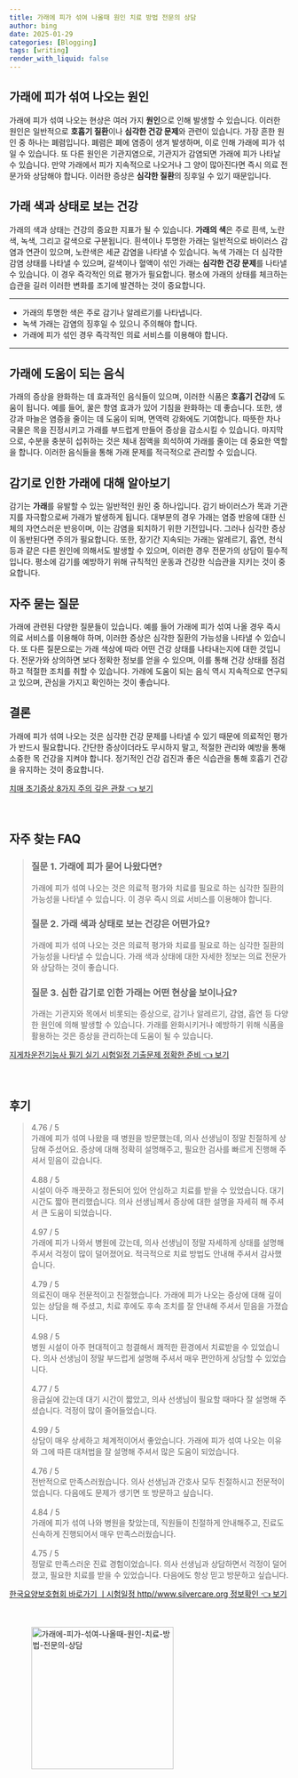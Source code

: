 ```yaml
---
title: 가래에 피가 섞여 나올때 원인 치료 방법 전문의 상담
author: bing
date: 2025-01-29
categories: [Blogging]
tags: [writing]
render_with_liquid: false
---
```



<h2 id='가래에 피가 섞여 나오는 원인'>가래에 피가 섞여 나오는 원인</h2>

<p>가래에 피가 섞여 나오는 현상은 여러 가지 <b>원인</b>으로 인해 발생할 수 있습니다. 이러한 원인은 일반적으로 <b>호흡기 질환</b>이나 <b>심각한 건강 문제</b>와 관련이 있습니다. 가장 흔한 원인 중 하나는 폐렴입니다. 폐렴은 폐에 염증이 생겨 발생하며, 이로 인해 가래에 피가 섞일 수 있습니다. 또 다른 원인은 기관지염으로, 기관지가 감염되면 가래에 피가 나타날 수 있습니다. 만약 가래에서 피가 지속적으로 나오거나 그 양이 많아진다면 즉시 의료 전문가와 상담해야 합니다. 이러한 증상은 <b>심각한 질환</b>의 징후일 수 있기 때문입니다.</p>

<h2 id='가래 색과 상태로 보는 건강'>가래 색과 상태로 보는 건강</h2>

<p>가래의 색과 상태는 건강의 중요한 지표가 될 수 있습니다. <b>가래의 색</b>은 주로 흰색, 노란색, 녹색, 그리고 갈색으로 구분됩니다. 흰색이나 투명한 가래는 일반적으로 바이러스 감염과 연관이 있으며, 노란색은 세균 감염을 나타낼 수 있습니다. 녹색 가래는 더 심각한 감염 상태를 나타낼 수 있으며, 갈색이나 혈액이 섞인 가래는 <b>심각한 건강 문제</b>를 나타낼 수 있습니다. 이 경우 즉각적인 의료 평가가 필요합니다. 평소에 가래의 상태를 체크하는 습관을 길러 이러한 변화를 조기에 발견하는 것이 중요합니다.</p>

<hr />

<ul>
    <li>가래의 투명한 색은 주로 감기나 알레르기를 나타냅니다.</li>
    <li>녹색 가래는 감염의 징후일 수 있으니 주의해야 합니다.</li>
    <li>가래에 피가 섞인 경우 즉각적인 의료 서비스를 이용해야 합니다.</li>
</ul>

<hr />

<h2 id='가래에 도움이 되는 음식'>가래에 도움이 되는 음식</h2>

<p>가래의 증상을 완화하는 데 효과적인 음식들이 있으며, 이러한 식품은 <b>호흡기 건강</b>에 도움이 됩니다. 예를 들어, 꿀은 항염 효과가 있어 기침을 완화하는 데 좋습니다. 또한, 생강과 마늘은 염증을 줄이는 데 도움이 되며, 면역력 강화에도 기여합니다. 따뜻한 차나 국물은 목을 진정시키고 가래를 부드럽게 만들어 증상을 감소시킬 수 있습니다. 마지막으로, 수분을 충분히 섭취하는 것은 체내 점액을 희석하여 가래를 줄이는 데 중요한 역할을 합니다. 이러한 음식들을 통해 가래 문제를 적극적으로 관리할 수 있습니다.</p>

<h2 id='감기로 인한 가래에 대해 알아보기'>감기로 인한 가래에 대해 알아보기</h2>

<p>감기는 <b>가래</b>를 유발할 수 있는 일반적인 원인 중 하나입니다. 감기 바이러스가 목과 기관지를 자극함으로써 가래가 발생하게 됩니다. 대부분의 경우 가래는 염증 반응에 대한 신체의 자연스러운 반응이며, 이는 감염을 퇴치하기 위한 기전입니다. 그러나 심각한 증상이 동반된다면 주의가 필요합니다. 또한, 장기간 지속되는 가래는 알레르기, 흡연, 천식 등과 같은 다른 원인에 의해서도 발생할 수 있으며, 이러한 경우 전문가의 상담이 필수적입니다. 평소에 감기를 예방하기 위해 규칙적인 운동과 건강한 식습관을 지키는 것이 중요합니다.</p>

<h2 id='자주 묻는 질문'>자주 묻는 질문</h2>

<p>가래에 관련된 다양한 질문들이 있습니다. 예를 들어 가래에 피가 섞여 나올 경우 즉시 의료 서비스를 이용해야 하며, 이러한 증상은 심각한 질환의 가능성을 나타낼 수 있습니다. 또 다른 질문으로는 가래 색상에 따라 어떤 건강 상태를 나타내는지에 대한 것입니다. 전문가와 상의하면 보다 정확한 정보를 얻을 수 있으며, 이를 통해 건강 상태를 점검하고 적절한 조치를 취할 수 있습니다. 가래에 도움이 되는 음식 역시 지속적으로 연구되고 있으며, 관심을 가지고 확인하는 것이 좋습니다.</p>

<h2 id='결론'>결론</h2>

<p>가래에 피가 섞여 나오는 것은 심각한 건강 문제를 나타낼 수 있기 때문에 의료적인 평가가 반드시 필요합니다. 간단한 증상이더라도 무시하지 말고, 적절한 관리와 예방을 통해 소중한 목 건강을 지켜야 합니다. 정기적인 건강 검진과 좋은 식습관을 통해 호흡기 건강을 유지하는 것이 중요합니다.</p>


<p><a class="click-button" title="치매 초기증상 8가지 주의 깊은 관찰" href="https://aptwhite.github.io/posts/%EC%B9%98%EB%A7%A4-%EC%B4%88%EA%B8%B0%EC%A6%9D%EC%83%81-8%EA%B0%80%EC%A7%80-%EC%A3%BC%EC%9D%98-%EA%B9%8A%EC%9D%80-%EA%B4%80%EC%B0%B0/" rel="dofollow">치매 초기증상 8가지 주의 깊은 관찰 👈 보기</a></p><br>
<h2 id='자주_찾는_FAQ'>자주 찾는 FAQ</h2>
<div itemscope="" itemtype="https://schema.org/FAQPage"> 
<blockquote> 
<div itemscope="" itemprop="mainEntity" itemtype="https://schema.org/Question"> 
<h3 itemprop="name">질문 1. 가래에 피가 묻어 나왔다면?</h3> 
<div itemscope="" itemprop="acceptedAnswer" itemtype="https://schema.org/Answer"> 
<span itemprop="text"> 
<p>가래에 피가 섞여 나오는 것은 의료적 평가와 치료를 필요로 하는 심각한 질환의 가능성을 나타낼 수 있습니다. 이 경우 즉시 의료 서비스를 이용해야 합니다.</p> 
</span> 
</div> 
</div> 
<div itemscope="" itemprop="mainEntity" itemtype="https://schema.org/Question"> 
<h3 itemprop="name">질문 2. 가래 색과 상태로 보는 건강은 어떤가요?</h3> 
<div itemscope="" itemprop="acceptedAnswer" itemtype="https://schema.org/Answer"> 
<span itemprop="text"> 
<p>가래에 피가 섞여 나오는 것은 의료적 평가와 치료를 필요로 하는 심각한 질환의 가능성을 나타낼 수 있습니다. 가래 색과 상태에 대한 자세한 정보는 의료 전문가와 상담하는 것이 좋습니다.</p> 
</span> 
</div> 
</div> 
<div itemscope="" itemprop="mainEntity" itemtype="https://schema.org/Question"> 
<h3 itemprop="name">질문 3. 심한 감기로 인한 가래는 어떤 현상을 보이나요?</h3> 
<div itemscope="" itemprop="acceptedAnswer" itemtype="https://schema.org/Answer"> 
<span itemprop="text"> 
<p>가래는 기관지와 목에서 비롯되는 증상으로, 감기나 알레르기, 감염, 흡연 등 다양한 원인에 의해 발생할 수 있습니다. 가래를 완화시키거나 예방하기 위해 식품을 활용하는 것은 증상을 관리하는데 도움이 될 수 있습니다.</p> 
</span> 
</div> 
</div> 
</blockquote> 
</div>
<p><a class="click-button" title="지게차운전기능사 필기 실기 시험일정 기출문제 정확한 준비" href="https://aptwhite.github.io/posts/%EC%A7%80%EA%B2%8C%EC%B0%A8%EC%9A%B4%EC%A0%84%EA%B8%B0%EB%8A%A5%EC%82%AC-%ED%95%84%EA%B8%B0-%EC%8B%A4%EA%B8%B0-%EC%8B%9C%ED%97%98%EC%9D%BC%EC%A0%95-%EA%B8%B0%EC%B6%9C%EB%AC%B8%EC%A0%9C-%EC%A0%95%ED%99%95%ED%95%9C-%EC%A4%80%EB%B9%84/" rel="dofollow">지게차운전기능사 필기 실기 시험일정 기출문제 정확한 준비 👈 보기</a></p><br>
<h2 id='후기'>후기</h2>
<div itemscope itemtype="https://schema.org/Product">
  <blockquote>
  <div itemprop="review" itemscope itemtype="https://schema.org/Review">
      <div itemprop="reviewRating" itemscope itemtype="https://schema.org/Rating"> <span itemprop="ratingValue">4.76</span> / <span itemprop="bestRating">5</span> </div>
      <span itemprop="reviewBody">가래에 피가 섞여 나왔을 때 병원을 방문했는데, 의사 선생님이 정말 친절하게 상담해 주셨어요. 증상에 대해 정확히 설명해주고, 필요한 검사를 빠르게 진행해 주셔서 믿음이 갔습니다.</span>
  </div>
  <br>
  <div itemprop="review" itemscope itemtype="https://schema.org/Review">
      <div itemprop="reviewRating" itemscope itemtype="https://schema.org/Rating"> <span itemprop="ratingValue">4.88</span> / <span itemprop="bestRating">5</span> </div>
      <span itemprop="reviewBody">시설이 아주 깨끗하고 정돈되어 있어 안심하고 치료를 받을 수 있었습니다. 대기 시간도 짧아 편리했습니다. 의사 선생님께서 증상에 대한 설명을 자세히 해 주셔서 큰 도움이 되었습니다.</span>
  </div>
  <br>
  <div itemprop="review" itemscope itemtype="https://schema.org/Review">
      <div itemprop="reviewRating" itemscope itemtype="https://schema.org/Rating"> <span itemprop="ratingValue">4.97</span> / <span itemprop="bestRating">5</span> </div>
      <span itemprop="reviewBody">가래에 피가 나와서 병원에 갔는데, 의사 선생님이 정말 자세하게 상태를 설명해 주셔서 걱정이 많이 덜어졌어요. 적극적으로 치료 방법도 안내해 주셔서 감사했습니다.</span>
  </div>
  <br>
  <div itemprop="review" itemscope itemtype="https://schema.org/Review">
      <div itemprop="reviewRating" itemscope itemtype="https://schema.org/Rating"> <span itemprop="ratingValue">4.79</span> / <span itemprop="bestRating">5</span> </div>
      <span itemprop="reviewBody">의료진이 매우 전문적이고 친절했습니다. 가래에 피가 나오는 증상에 대해 깊이 있는 상담을 해 주셨고, 치료 후에도 후속 조치를 잘 안내해 주셔서 믿음을 가졌습니다.</span>
  </div>
  <br>
  <div itemprop="review" itemscope itemtype="https://schema.org/Review">
      <div itemprop="reviewRating" itemscope itemtype="https://schema.org/Rating"> <span itemprop="ratingValue">4.98</span> / <span itemprop="bestRating">5</span> </div>
      <span itemprop="reviewBody">병원 시설이 아주 현대적이고 청결해서 쾌적한 환경에서 치료받을 수 있었습니다. 의사 선생님이 정말 부드럽게 설명해 주셔서 매우 편안하게 상담할 수 있었습니다.</span>
  </div>
  <br>
  <div itemprop="review" itemscope itemtype="https://schema.org/Review">
      <div itemprop="reviewRating" itemscope itemtype="https://schema.org/Rating"> <span itemprop="ratingValue">4.77</span> / <span itemprop="bestRating">5</span> </div>
      <span itemprop="reviewBody">응급실에 갔는데 대기 시간이 짧았고, 의사 선생님이 필요할 때마다 잘 설명해 주셨습니다. 걱정이 많이 줄어들었습니다.</span>
  </div>
  <br>
  <div itemprop="review" itemscope itemtype="https://schema.org/Review">
      <div itemprop="reviewRating" itemscope itemtype="https://schema.org/Rating"> <span itemprop="ratingValue">4.99</span> / <span itemprop="bestRating">5</span> </div>
      <span itemprop="reviewBody">상담이 매우 상세하고 체계적이어서 좋았습니다. 가래에 피가 섞여 나오는 이유와 그에 따른 대처법을 잘 설명해 주셔서 많은 도움이 되었습니다.</span>
  </div>
  <br>
  <div itemprop="review" itemscope itemtype="https://schema.org/Review">
      <div itemprop="reviewRating" itemscope itemtype="https://schema.org/Rating"> <span itemprop="ratingValue">4.76</span> / <span itemprop="bestRating">5</span> </div>
      <span itemprop="reviewBody">전반적으로 만족스러웠습니다. 의사 선생님과 간호사 모두 친절하시고 전문적이었습니다. 다음에도 문제가 생기면 또 방문하고 싶습니다.</span>
  </div>
  <br>
  <div itemprop="review" itemscope itemtype="https://schema.org/Review">
      <div itemprop="reviewRating" itemscope itemtype="https://schema.org/Rating"> <span itemprop="ratingValue">4.84</span> / <span itemprop="bestRating">5</span> </div>
      <span itemprop="reviewBody">가래에 피가 섞여 나와 병원을 찾았는데, 직원들이 친절하게 안내해주고, 진료도 신속하게 진행되어서 매우 만족스러웠습니다.</span>
  </div>
  <br>
  <div itemprop="review" itemscope itemtype="https://schema.org/Review">
      <div itemprop="reviewRating" itemscope="https://schema.org/Rating"> <span itemprop="ratingValue">4.75</span> / <span itemprop="bestRating">5</span> </div>
      <span itemprop="reviewBody">정말로 만족스러운 진료 경험이었습니다. 의사 선생님과 상담하면서 걱정이 덜어졌고, 필요한 치료를 받을 수 있었습니다. 다음에도 항상 믿고 방문하고 싶습니다.</span>
  </div>
  </blockquote>
</div>
<p><a class="click-button" title="한국요양보호협회 바로가기 ㅣ시험일정 http//www.silvercare.org 정보확인" href="https://aptwhite.github.io/posts/%ED%95%9C%EA%B5%AD%EC%9A%94%EC%96%91%EB%B3%B4%ED%98%B8%ED%98%91%ED%9A%8C-%EB%B0%94%EB%A1%9C%EA%B0%80%EA%B8%B0-%E3%85%A3%EC%8B%9C%ED%97%98%EC%9D%BC%EC%A0%95-httpwww.silvercare.org-%EC%A0%95%EB%B3%B4%ED%99%95%EC%9D%B8/" rel="dofollow">한국요양보호협회 바로가기 ㅣ시험일정 http//www.silvercare.org 정보확인 👈 보기</a></p><br>
<figure class="image"><img src="https://aptwhite.github.io/assets/img/thumbnail/가래에-피가-섞여-나올때-원인-치료-방법-전문의-상담.webp" alt="가래에-피가-섞여-나올때-원인-치료-방법-전문의-상담" width="256" height="256"></figure>
